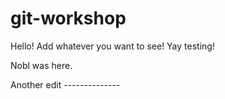 # git-workshop

Hello! Add whatever you want to see!
Yay
testing!







Nobl was here.


Another edit --------------